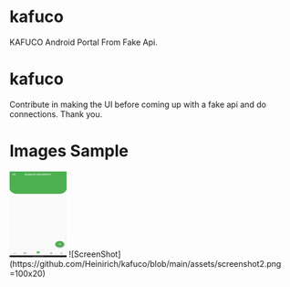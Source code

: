 # kafuco

KAFUCO Android Portal From Fake Api.

# kafuco

Contribute in making the UI before coming up with a fake api and do connections. Thank you. 


# Images Sample
<img src="https://github.com/Heinirich/kafuco/blob/main/assets/screenshot1.png" alt="drawing" style="width:100px!important;height:150px!important;"/>
![ScreenShot](https://github.com/Heinirich/kafuco/blob/main/assets/screenshot2.png =100x20)


